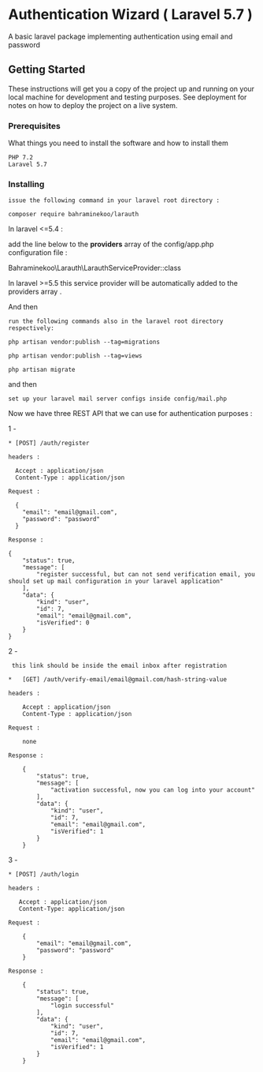 
# Authentication Wizard ( Laravel 5.7 )

A basic laravel package implementing authentication using email and password

## Getting Started

These instructions will get you a copy of the project up and running on your local machine for development and testing purposes. See deployment for notes on how to deploy the project on a live system.

### Prerequisites

What things you need to install the software and how to install them

```
PHP 7.2
Laravel 5.7 
```

### Installing

```
issue the following command in your laravel root directory :

composer require bahraminekoo/larauth

```

In laravel <=5.4  :

add the line below to the **providers** array of the config/app.php configuration file :

Bahraminekoo\Larauth\LarauthServiceProvider::class

In laravel >=5.5 this service provider will be automatically added to the providers array .

And then

```
run the following commands also in the laravel root directory respectively:

php artisan vendor:publish --tag=migrations

php artisan vendor:publish --tag=views

php artisan migrate

```

and then 

```
set up your laravel mail server configs inside config/mail.php
```

Now we have three REST API that we can use for authentication purposes :

1 - 

    * [POST] /auth/register
    
    headers :
    
      Accept : application/json
      Content-Type : application/json
      
    Request :
       
      {
      	"email": "email@gmail.com",
      	"password": "password"
      }

    Response :
    
    {
        "status": true,
        "message": [
            "register successful, but can not send verification email, you should set up mail configuration in your laravel application"
        ],
        "data": {
            "kind": "user",
            "id": 7,
            "email": "email@gmail.com",
            "isVerified": 0
        }
    }
    
2 - 

     this link should be inside the email inbox after registration
     
    *   [GET] /auth/verify-email/email@gmail.com/hash-string-value 
    
    headers : 
    
        Accept : application/json
        Content-Type : application/json
    
    Request :
    
        none
        
    Response :
    
        {
            "status": true,
            "message": [
                "activation successful, now you can log into your account"
            ],
            "data": {
                "kind": "user",
                "id": 7,
                "email": "email@gmail.com",
                "isVerified": 1
            }
        } 
        
3 - 

    * [POST] /auth/login
    
    headers : 
     
       Accept : application/json
       Content-Type: application/json
       
    Request :
    
        {
        	"email": "email@gmail.com",
        	"password": "password"
        } 
        
    Response : 
    
        {
            "status": true,
            "message": [
                "login successful"
            ],
            "data": {
                "kind": "user",
                "id": 7,
                "email": "email@gmail.com",
                "isVerified": 1
            }
        }                     